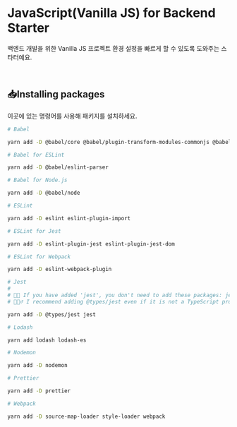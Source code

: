 # JavaScript(Vanilla JS) for Backend Starter

백엔드 개발을 위한 Vanilla JS 프로젝트 환경 설정을 빠르게 할 수 있도록 도와주는 스타터예요.

<br>

## 📥Installing packages

이곳에 있는 명령어를 사용해 패키지를 설치하세요.

```bash
# Babel

yarn add -D @babel/core @babel/plugin-transform-modules-commonjs @babel/plugin-transform-runtime @babel/preset-env

# Babel for ESLint

yarn add -D @babel/eslint-parser

# Babel for Node.js

yarn add -D @babel/node

# ESLint

yarn add -D eslint eslint-plugin-import

# ESLint for Jest

yarn add -D eslint-plugin-jest eslint-plugin-jest-dom

# ESLint for Webpack

yarn add -D eslint-webpack-plugin

# Jest
#
# 💁🏻 If you have added 'jest', you don't need to add these packages: jest-resolve and jest-resolve-dependencies.
# 💁🏻‍♂️ I recommend adding @types/jest even if it is not a TypeScript project because of its IntelliSense.

yarn add -D @types/jest jest

# Lodash

yarn add lodash lodash-es

# Nodemon

yarn add -D nodemon

# Prettier

yarn add -D prettier

# Webpack

yarn add -D source-map-loader style-loader webpack
```
